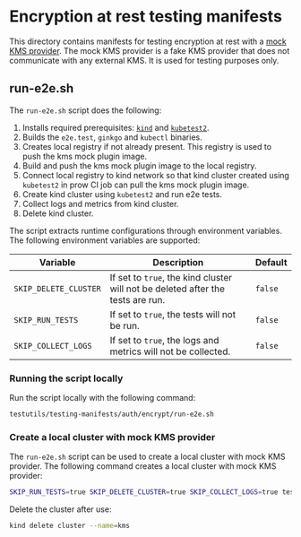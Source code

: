 # Encryption at rest testing manifests

This directory contains manifests for testing encryption at rest with a [mock KMS provider](../../../../../staging/src/k8s.io/kms/internal/plugins/_mock). The mock KMS provider is a fake KMS provider that does not communicate with any external KMS. It is used for testing purposes only.

## run-e2e.sh

The `run-e2e.sh` script does the following:

1. Installs required prerequisites: [`kind`](https://sigs.k8s.io/kind) and [`kubetest2`](https://github.com/kubernetes-sigs/kubetest2).
2. Builds the `e2e.test`, `ginkgo` and `kubectl` binaries.
3. Creates local registry if not already present. This registry is used to push the kms mock plugin image.
4. Build and push the kms mock plugin image to the local registry.
5. Connect local registry to kind network so that kind cluster created using `kubetest2` in prow CI job can pull the kms mock plugin image.
6. Create kind cluster using `kubetest2` and run e2e tests.
7. Collect logs and metrics from kind cluster.
8. Delete kind cluster.

The script extracts runtime configurations through environment variables. The following environment variables are supported:

| Variable              | Description                                                                     | Default |
| --------------------- | ------------------------------------------------------------------------------- | ------- |
| `SKIP_DELETE_CLUSTER` | If set to `true`, the kind cluster will not be deleted after the tests are run. | `false` |
| `SKIP_RUN_TESTS`      | If set to `true`, the tests will not be run.                                    | `false` |
| `SKIP_COLLECT_LOGS`   | If set to `true`, the logs and metrics will not be collected.                   | `false` |

### Running the script locally

Run the script locally with the following command:

```bash
testutils/testing-manifests/auth/encrypt/run-e2e.sh
```

### Create a local cluster with mock KMS provider

The `run-e2e.sh` script can be used to create a local cluster with mock KMS provider. The following command creates a local cluster with mock KMS provider:

```bash
SKIP_RUN_TESTS=true SKIP_DELETE_CLUSTER=true SKIP_COLLECT_LOGS=true testutils/testing-manifests/auth/encrypt/run-e2e.sh
```

Delete the cluster after use:

```bash
kind delete cluster --name=kms
```
